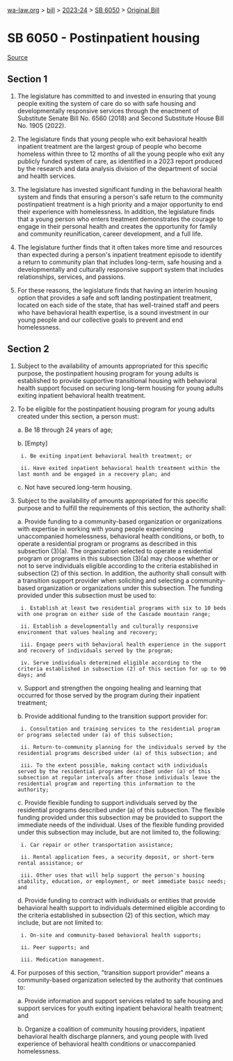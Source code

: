 [wa-law.org](/) > [bill](/bill/) > [2023-24](/bill/2023-24/) > [SB 6050](/bill/2023-24/sb/6050/) > [Original Bill](/bill/2023-24/sb/6050/1/)

# SB 6050 - Postinpatient housing

[Source](http://lawfilesext.leg.wa.gov/biennium/2023-24/Pdf/Bills/Senate%20Bills/6050.pdf)

## Section 1
1. The legislature has committed to and invested in ensuring that young people exiting the system of care do so with safe housing and developmentally responsive services through the enactment of Substitute Senate Bill No. 6560 (2018) and Second Substitute House Bill No. 1905 (2022).

2. The legislature finds that young people who exit behavioral health inpatient treatment are the largest group of people who become homeless within three to 12 months of all the young people who exit any publicly funded system of care, as identified in a 2023 report produced by the research and data analysis division of the department of social and health services.

3. The legislature has invested significant funding in the behavioral health system and finds that ensuring a person's safe return to the community postinpatient treatment is a high priority and a major opportunity to end their experience with homelessness. In addition, the legislature finds that a young person who enters treatment demonstrates the courage to engage in their personal health and creates the opportunity for family and community reunification, career development, and a full life.

4. The legislature further finds that it often takes more time and resources than expected during a person's inpatient treatment episode to identify a return to community plan that includes long-term, safe housing and a developmentally and culturally responsive support system that includes relationships, services, and passions.

5. For these reasons, the legislature finds that having an interim housing option that provides a safe and soft landing postinpatient treatment, located on each side of the state, that has well-trained staff and peers who have behavioral health expertise, is a sound investment in our young people and our collective goals to prevent and end homelessness.

## Section 2
1. Subject to the availability of amounts appropriated for this specific purpose, the postinpatient housing program for young adults is established to provide supportive transitional housing with behavioral health support focused on securing long-term housing for young adults exiting inpatient behavioral health treatment.

2. To be eligible for the postinpatient housing program for young adults created under this section, a person must:

    a. Be 18 through 24 years of age;

    b. [Empty]

        i. Be exiting inpatient behavioral health treatment; or

        ii. Have exited inpatient behavioral health treatment within the last month and be engaged in a recovery plan; and

    c. Not have secured long-term housing.

3. Subject to the availability of amounts appropriated for this specific purpose and to fulfill the requirements of this section, the authority shall:

    a. Provide funding to a community-based organization or organizations with expertise in working with young people experiencing unaccompanied homelessness, behavioral health conditions, or both, to operate a residential program or programs as described in this subsection (3)(a). The organization selected to operate a residential program or programs in this subsection (3)(a) may choose whether or not to serve individuals eligible according to the criteria established in subsection (2) of this section. In addition, the authority shall consult with a transition support provider when soliciting and selecting a community-based organization or organizations under this subsection. The funding provided under this subsection must be used to:

        i. Establish at least two residential programs with six to 10 beds with one program on either side of the Cascade mountain range;

        ii. Establish a developmentally and culturally responsive environment that values healing and recovery;

        iii. Engage peers with behavioral health experience in the support and recovery of individuals served by the program;

        iv. Serve individuals determined eligible according to the criteria established in subsection (2) of this section for up to 90 days; and

    v. Support and strengthen the ongoing healing and learning that occurred for those served by the program during their inpatient treatment;

    b. Provide additional funding to the transition support provider for:

        i. Consultation and training services to the residential program or programs selected under (a) of this subsection;

        ii. Return-to-community planning for the individuals served by the residential programs described under (a) of this subsection; and

        iii. To the extent possible, making contact with individuals served by the residential programs described under (a) of this subsection at regular intervals after those individuals leave the residential program and reporting this information to the authority;

    c. Provide flexible funding to support individuals served by the residential programs described under (a) of this subsection. The flexible funding provided under this subsection may be provided to support the immediate needs of the individual. Uses of the flexible funding provided under this subsection may include, but are not limited to, the following:

        i. Car repair or other transportation assistance;

        ii. Rental application fees, a security deposit, or short-term rental assistance; or

        iii. Other uses that will help support the person's housing stability, education, or employment, or meet immediate basic needs; and

    d. Provide funding to contract with individuals or entities that provide behavioral health support to individuals determined eligible according to the criteria established in subsection (2) of this section, which may include, but are not limited to:

        i. On-site and community-based behavioral health supports;

        ii. Peer supports; and

        iii. Medication management.

4. For purposes of this section, "transition support provider" means a community-based organization selected by the authority that continues to:

    a. Provide information and support services related to safe housing and support services for youth exiting inpatient behavioral health treatment; and

    b. Organize a coalition of community housing providers, inpatient behavioral health discharge planners, and young people with lived experience of behavioral health conditions or unaccompanied homelessness.
